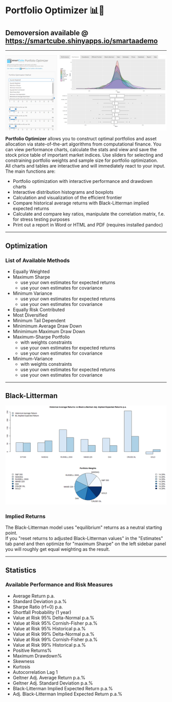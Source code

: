 # **Portfolio Optimizer** :bar_chart::unicorn:
## Demoversion available @ https://smartcube.shinyapps.io/smartaademo
----
<img src='figures/portfoliooptimizer.png'/>

**Portfolio Optimizer** allows you to construct optimal portfolios and asset allocation via state-of-the-art algorithms from computational finance.
You can view performance charts, calculate the stats and view and save the stock price table of important market indices. 
Use sliders for selecting and constraining portfolio weights and sample size for portfolio optimization.  
All charts and tables are interactive and will immediately react to your input.
The main functions are:
* Portfolio optimization with interactive performance and drawdown charts
* Interactive distribution histograms and boxplots
* Calculation and visualization of the efficient frontier
* Compare historical average returns with Black-Litterman implied expected returns
* Calculate and compare key ratios, manipulate the correlation matrix, f.e. for stress testing purposes
* Print out a report in Word or HTML and PDF (requires installed pandoc)

----
## Optimization

### List of Available Methods

* Equally Weighted
* Maximum Sharpe
    + use your own estimates for expected returns
    + use your own estimates for covariance
* Minimum Variance
    + use your own estimates for expected returns
    + use your own estimates for covariance
* Equally Risk Contributed
* Most Diversified
* Minimum Tail Dependent
* Minimimum Average Draw Down
* Minimimum Maximum Draw Down
* Maximum-Sharpe Portfolio
    + with weights constraints
    + use your own estimates for expected returns
    + use your own estimates for covariance
* Minimum-Variance
    + with weights constraints
    + use your own estimates for expected returns
    + use your own estimates for covariance

----
## Black-Litterman
<img src='figures/black-litterman.png'/>

### Implied Returns

The Black-Litterman model uses "equilibrium" returns as a neutral starting point.  
If you "reset returns to adjusted Black-Litterman values" in the "Estimates" tab panel and then optimize for "maximum Sharpe" on the left sidebar panel you will roughly get equal weighting as the result.

----
## Statistics

### Available Performance and Risk Measures

* Average Return p.a.
* Standard Deviation p.a.%
* Sharpe Ratio (rf=0) p.a.
* Shortfall Probability (1 year)
* Value at Risk 95% Delta-Normal p.a.%
* Value at Risk 95% Cornish-Fisher p.a.%
* Value at Risk 95% Historical p.a.%
* Value at Risk 99% Delta-Normal p.a.%
* Value at Risk 99% Cornish-Fisher p.a.%
* Value at Risk 99% Historical p.a.%
* Positive Returns%
* Maximum Drawdown%
* Skewness
* Kurtosis
* Autocorrelation Lag 1
* Geltner Adj. Average Return p.a.%
* Geltner Adj. Standard Deviation p.a.%
* Black-Litterman Implied Expected Return p.a.%
* Adj. Black-Litterman Implied Expected Return p.a.%
